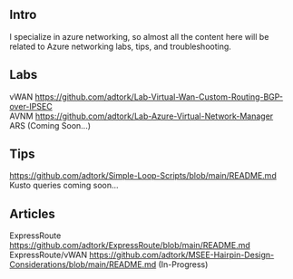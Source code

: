## Intro 
I specialize in azure networking, so almost all the content here will be related to Azure networking labs, tips, and troubleshooting.

## Labs
vWAN
https://github.com/adtork/Lab-Virtual-Wan-Custom-Routing-BGP-over-IPSEC
<br>
AVNM
https://github.com/adtork/Lab-Azure-Virtual-Network-Manager
<br>
ARS (Coming Soon...)

## Tips
https://github.com/adtork/Simple-Loop-Scripts/blob/main/README.md
<br>
Kusto queries coming soon...

## Articles
ExpressRoute
https://github.com/adtork/ExpressRoute/blob/main/README.md
<br>
ExpressRoute/vWAN
https://github.com/adtork/MSEE-Hairpin-Design-Considerations/blob/main/README.md (In-Progress)


<!--
**adtork/adtork** is a ✨ _special_ ✨ repository because its `README.md` (this file) appears on your GitHub profile.

Here are some ideas to get you started:

- 🔭 I’m currently working on ...
- 🌱 I’m currently learning ...
- 👯 I’m looking to collaborate on ...
- 🤔 I’m looking for help with ...
- 💬 Ask me about ...
- 📫 How to reach me: ...
- 😄 Pronouns: ...
- ⚡ Fun fact: ...
-->
